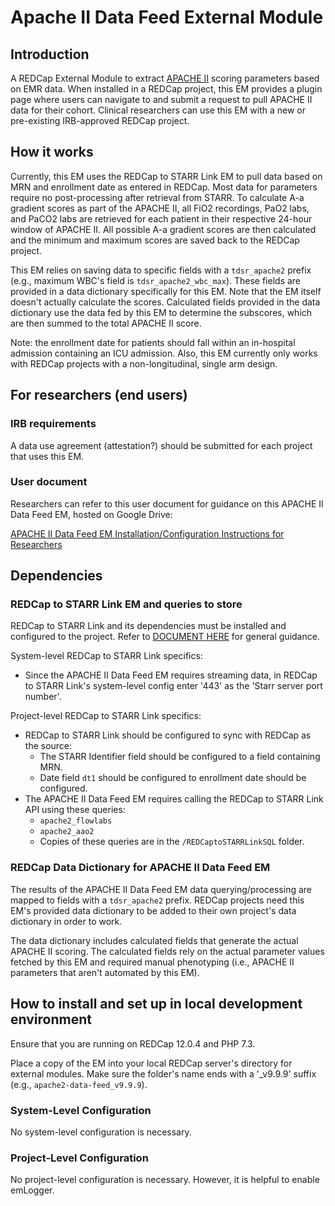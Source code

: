 # Apache II Data Feed External Module

## Introduction
A REDCap External Module to extract [APACHE II](https://pubmed.ncbi.nlm.nih.gov/3928249/) scoring parameters based on EMR data.
When installed in a REDCap project, this EM provides a plugin page where users can navigate to and submit a request to pull APACHE II data for their cohort.
Clinical researchers can use this EM with a new or pre-existing IRB-approved REDCap project.

## How it works
Currently, this EM uses the REDCap to STARR Link EM to pull data based on MRN and enrollment date as entered in REDCap.
Most data for parameters require no post-processing after retrieval from STARR.
To calculate A-a gradient scores as part of the APACHE II, all FiO2 recordings, PaO2 labs, and PaCO2 labs are retrieved for each patient in their respective 24-hour window of APACHE II.
All possible A-a gradient scores are then calculated and the minimum and maximum scores are saved back to the REDCap project.

This EM relies on saving data to specific fields with a `tdsr_apache2` prefix (e.g., maximum WBC's field is `tdsr_apache2_wbc_max`).
These fields are provided in a data dictionary specifically for this EM.
Note that the EM itself doesn't actually calculate the scores.
Calculated fields provided in the data dictionary use the data fed by this EM to determine the subscores, which are then summed to the total APACHE II score.

Note: the enrollment date for patients should fall within an in-hospital admission containing an ICU admission.
Also, this EM currently only works with REDCap projects with a non-longitudinal, single arm design.

## For researchers (end users)
### IRB requirements
A data use agreement (attestation?) should be submitted for each project that uses this EM.

### User document
Researchers can refer to this user document for guidance on this APACHE II Data Feed EM, hosted on Google Drive:

[APACHE II Data Feed EM Installation/Configuration Instructions for Researchers]()

## Dependencies
### REDCap to STARR Link EM and queries to store
REDCap to STARR Link and its dependencies must be installed and configured to the project.
Refer to [DOCUMENT HERE]() for general guidance.

System-level REDCap to STARR Link specifics:
- Since the APACHE II Data Feed EM requires streaming data, in REDCap to STARR Link's system-level config enter '443' as the 'Starr server port number'.

Project-level REDCap to STARR Link specifics:
- REDCap to STARR Link should be configured to sync with REDCap as the source:
  - The STARR Identifier field should be configured to a field containing MRN.
  - Date field `dt1` should be configured to enrollment date should be configured.
- The APACHE II Data Feed EM requires calling the REDCap to STARR Link API using these queries:
  - `apache2_flowlabs`
  - `apache2_aao2`
  - Copies of these queries are in the `/REDCaptoSTARRLinkSQL` folder.

### REDCap Data Dictionary for APACHE II Data Feed EM
The results of the APACHE II Data Feed EM data querying/processing are mapped to fields with a `tdsr_apache2` prefix.
REDCap projects need this EM's provided data dictionary to be added to their own project's data dictionary in order to work.

The data dictionary includes calculated fields that generate the actual APACHE II scoring.
The calculated fields rely on the actual parameter values fetched by this EM and required manual phenotyping (i.e., APACHE II parameters that aren't automated by this EM).

## How to install and set up in local development environment
Ensure that you are running on REDCap 12.0.4 and PHP 7.3.

Place a copy of the EM into your local REDCap server's directory for external modules.
Make sure the folder's name ends with a '_v9.9.9' suffix (e.g., `apache2-data-feed_v9.9.9`).

### System-Level Configuration
No system-level configuration is necessary.

### Project-Level Configuration
No project-level configuration is necessary. However, it is helpful to enable emLogger.
